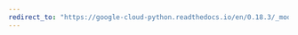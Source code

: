 ```yaml
---
redirect_to: "https://google-cloud-python.readthedocs.io/en/0.18.3/_modules/gcloud/storage/blob.html"
---
```

